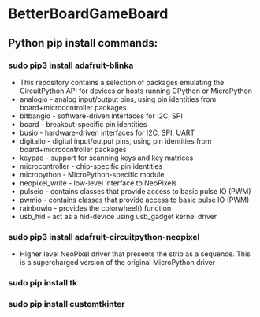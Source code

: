 # BetterBoardGameBoard

## **Python pip install commands:<br />**

### **sudo pip3 install adafruit-blinka<br />**
 - This repository contains a selection of packages emulating the CircuitPython API for devices or hosts running CPython or MicroPython
 - analogio - analog input/output pins, using pin identities from board+microcontroller packages
 - bitbangio - software-driven interfaces for I2C, SPI
 - board - breakout-specific pin identities
 - busio - hardware-driven interfaces for I2C, SPI, UART
 - digitalio - digital input/output pins, using pin identities from board+microcontroller packages
 - keypad - support for scanning keys and key matrices
 - microcontroller - chip-specific pin identities
 - micropython - MicroPython-specific module
 - neopixel_write - low-level interface to NeoPixels
 - pulseio - contains classes that provide access to basic pulse IO (PWM)
 - pwmio - contains classes that provide access to basic pulse IO (PWM)
 - rainbowio - provides the colorwheel() function
 - usb_hid - act as a hid-device using usb_gadget kernel driver

### **sudo pip3 install adafruit-circuitpython-neopixel<br />**
 - Higher level NeoPixel driver that presents the strip as a sequence. This is a supercharged version of the original MicroPython driver

### **sudo pip install tk<br />**
### **sudo pip install customtkinter<br />**
